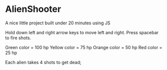 # AlienShooter
A nice little project built under 20 minutes using JS

Hold down left and right arrow keys to move left and right.
Press spacebar to fire shots.

Green color = 100 hp 
Yellow color = 75 hp
Orange color = 50 hp
Red color = 25 hp

Each alien takes 4 shots to get dead;
